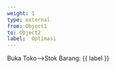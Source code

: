 ```yaml
---
weight: 1
type: external
from: Object1
to: Object2
label:  Optimasi
---
```

Buka Toko-->Stok Barang: {{ label }}
